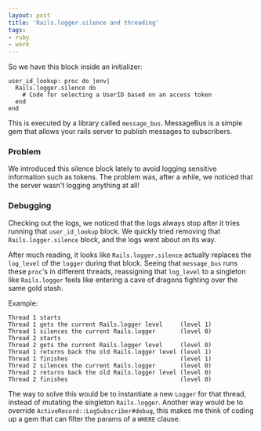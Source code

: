 ```yaml
---
layout: post
title: 'Rails.logger.silence and threading'
tags:
- ruby
- work
---
```


So we have this block inside an initializer:

```
user_id_lookup: proc do |env|
  Rails.logger.silence do
    # Code for selecting a UserID based on an access token
  end
end
```

This is executed by a library called `message_bus`. MessageBus is a simple gem that allows your rails server to publish messages to subscribers.

### Problem

We introduced this silence block lately to avoid logging sensitive information such as tokens. The problem was, after a while, we noticed that the server wasn't logging anything at all!

### Debugging

Checking out the logs, we noticed that the logs always stop after it tries running that `user_id_lookup` block. We quickly tried removing that `Rails.logger.silence` block, and the logs went about on its way.

After much reading, it looks like `Rails.logger.silence` actually replaces the `log_level` of the `logger` during that block. Seeing that `message_bus` runs these `proc`'s in different threads, reassigning that `log_level` to a singleton like `Rails.logger` feels like entering a cave of dragons fighting over the same gold stash.

Example:

```
Thread 1 starts
Thread 1 gets the current Rails.logger level     (level 1)
Thread 1 silences the current Rails.logger       (level 0)
Thread 2 starts
Thread 2 gets the current Rails.logger level     (level 0)
Thread 1 returns back the old Rails.logger level (level 1)
Thread 1 finishes                                (level 1)
Thread 2 silences the current Rails.logger       (level 0)
Thread 2 returns back the old Rails.logger level (level 0)
Thread 2 finishes                                (level 0)
```

The way to solve this would be to instantiate a new `Logger` for that thread, instead of mutating the singleton `Rails.logger`. Another way would be to override `ActiveRecord::LogSubscriber#debug`, this makes me think of coding up a gem that can filter the params of a `WHERE` clause.
